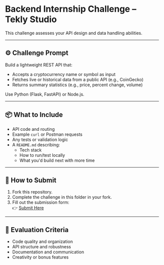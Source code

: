 # Backend Internship Challenge – Tekly Studio

This challenge assesses your API design and data handling abilities.

---

## ⚙️ Challenge Prompt

Build a lightweight REST API that:
- Accepts a cryptocurrency name or symbol as input
- Fetches live or historical data from a public API (e.g., CoinGecko)
- Returns summary statistics (e.g., price, percent change, volume)

Use Python (Flask, FastAPI) or Node.js.

---

## 📦 What to Include

- API code and routing
- Example `curl` or Postman requests
- Any tests or validation logic
- A `README.md` describing:
  - Tech stack
  - How to run/test locally
  - What you'd build next with more time

---

## 📝 How to Submit

1. Fork this repository.
2. Complete the challenge in this folder in your fork.
3. Fill out the submission form:  
   👉 [Submit Here](https://forms.gle/bEpchsNKHHwcyZ47A)

---

## 🧠 Evaluation Criteria

- Code quality and organization
- API structure and robustness
- Documentation and communication
- Creativity or bonus features
